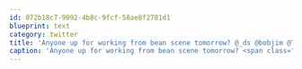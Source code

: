 ```yaml
---
id: 072b18c7-9092-4b8c-9fcf-58ae8f2781d1
blueprint: text
category: twitter
title: 'Anyone up for working from bean scene tomorrow? @_ds @bobjim @Tehshane'
caption: 'Anyone up for working from bean scene tomorrow? <span class="username username_linked">@<a href="https://twitter.com/_ds" title="Dustin Senos">_ds</a></span> @bobjim @Tehshane'
---
```

